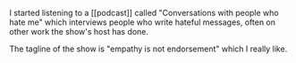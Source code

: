 I started listening to a [[podcast]] called "Conversations with people who hate me" which interviews people who write hateful messages, often on other work the show's host has done.

The tagline of the show is "empathy is not endorsement" which I really like.